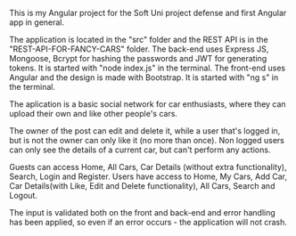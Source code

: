 This is my Angular project for the Soft Uni project defense and first Angular app in general.

The application is located in the "src" folder and the REST API is in the "REST-API-FOR-FANCY-CARS" folder.
The back-end uses Express JS, Mongoose, Bcrypt for hashing the passwords and JWT for generating tokens. It is started with "node index.js" in the terminal.
The front-end uses Angular and the design is made with Bootstrap. It is started with "ng s" in the terminal.

The aplication is a basic social network for car enthusiasts, where they can upload their own and like other people's cars.

The owner of the post can edit and delete it, while a user that's logged in, but is not the owner can only like it (no more than once).
Non logged users can only see the details of a current car, but can't perform any actions.

Guests can access Home, All Cars, Car Details (without extra functionality), Search, Login and Register.
Users have access to Home, My Cars, Add Car, Car Details(with Like, Edit and Delete functionality), All Cars, Search and Logout.

The input is validated both on the front and back-end and error handling has been applied, so even if an error occurs - the application will not crash.
